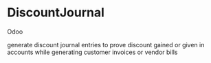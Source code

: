 # DiscountJournal

Odoo

generate discount journal entries to prove discount gained or given in accounts while generating customer invoices or vendor bills
